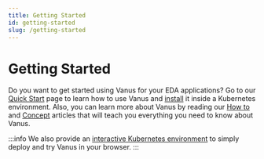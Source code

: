 ```yaml
---
title: Getting Started
id: getting-started
slug: /getting-started
---
```


# Getting Started

Do you want to get started using Vanus for your EDA applications? Go to our [Quick Start](./getting-started/quick-start.md)
page to learn how to use Vanus and [install](./getting-started/installation.md) it inside a Kubernetes environment. Also, you can 
learn more about Vanus by reading our [How to](./how-to.md) and [Concept](./concepts.md) articles that will teach you 
everything you need to know about Vanus.

:::info
We also provide an [interactive Kubernetes environment](https://play.linkall.com) to simply deploy and try Vanus in your browser.
:::